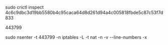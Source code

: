 sudo crictl inspect 4c6c9dbc3d19bb5580b4c95caca64d8d261d94a4c005818fbde5c87c53f7d833

443799

sudo nsenter -t 443799 -n iptables -L -t nat -n -v --line-numbers -x